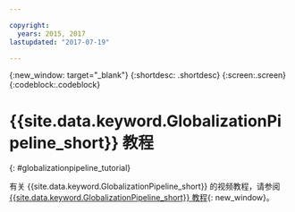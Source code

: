 ```yaml
---

copyright:
  years: 2015, 2017
lastupdated: "2017-07-19"

---
```


{:new_window: target="_blank"}
{:shortdesc: .shortdesc}
{:screen:.screen}
{:codeblock:.codeblock}

# {{site.data.keyword.GlobalizationPipeline_short}} 教程
{: #globalizationpipeline_tutorial}

有关 {{site.data.keyword.GlobalizationPipeline_short}} 的视频教程，请参阅 [{{site.data.keyword.GlobalizationPipeline_short}} 教程](https://www.youtube.com/watch?v=lqrs3PFaX_M&feature=youtu.be){: new_window}。

